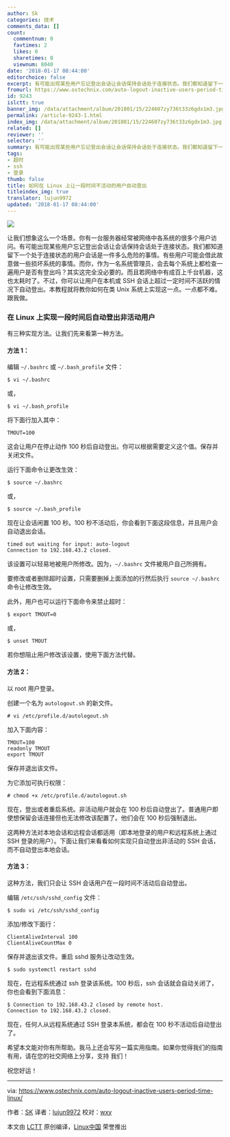 ```yaml
---
author: Sk
categories: 技术
comments_data: []
count:
  commentnum: 0
  favtimes: 2
  likes: 0
  sharetimes: 0
  viewnum: 8040
date: '2018-01-17 08:44:00'
editorchoice: false
excerpt: 有可能出现某些用户忘记登出会话让会话保持会话处于连接状态。我们都知道留下一个处于连接状态的用户会话是一件多么危险的事情。
fromurl: https://www.ostechnix.com/auto-logout-inactive-users-period-time-linux/
id: 9243
islctt: true
banner_img: /data/attachment/album/201801/15/224607zy736t33z6gdx1m3.jpg
permalink: /article-9243-1.html
index_img: /data/attachment/album/201801/15/224607zy736t33z6gdx1m3.jpg.thumb.jpg
related: []
reviewer: ''
selector: ''
summary: 有可能出现某些用户忘记登出会话让会话保持会话处于连接状态。我们都知道留下一个处于连接状态的用户会话是一件多么危险的事情。
tags:
- 超时
- ssh
- 登录
thumb: false
title: 如何在 Linux 上让一段时间不活动的用户自动登出
titleindex_img: true
translator: lujun9972
updated: '2018-01-17 08:44:00'
---
```


![](/data/attachment/album/201801/15/224607zy736t33z6gdx1m3.jpg)


让我们想象这么一个场景。你有一台服务器经常被网络中各系统的很多个用户访问。有可能出现某些用户忘记登出会话让会话保持会话处于连接状态。我们都知道留下一个处于连接状态的用户会话是一件多么危险的事情。有些用户可能会借此故意做一些损坏系统的事情。而你，作为一名系统管理员，会去每个系统上都检查一遍用户是否有登出吗？其实这完全没必要的。而且若网络中有成百上千台机器，这也太耗时了。不过，你可以让用户在本机或 SSH 会话上超过一定时间不活跃的情况下自动登出。本教程就将教你如何在类 Unix 系统上实现这一点。一点都不难。跟我做。


### 在 Linux 上实现一段时间后自动登出非活动用户


有三种实现方法。让我们先来看第一种方法。


#### 方法 1：


编辑 `~/.bashrc` 或 `~/.bash_profile` 文件：



```
$ vi ~/.bashrc

```

或，



```
$ vi ~/.bash_profile

```

将下面行加入其中：



```
TMOUT=100

```

这会让用户在停止动作 100 秒后自动登出。你可以根据需要定义这个值。保存并关闭文件。


运行下面命令让更改生效：



```
$ source ~/.bashrc

```

或，



```
$ source ~/.bash_profile

```

现在让会话闲置 100 秒。100 秒不活动后，你会看到下面这段信息，并且用户会自动退出会话。



```
timed out waiting for input: auto-logout
Connection to 192.168.43.2 closed.

```

该设置可以轻易地被用户所修改。因为，`~/.bashrc` 文件被用户自己所拥有。


要修改或者删除超时设置，只需要删掉上面添加的行然后执行 `source ~/.bashrc` 命令让修改生效。


此外，用户也可以运行下面命令来禁止超时：



```
$ export TMOUT=0

```

或，



```
$ unset TMOUT

```

若你想阻止用户修改该设置，使用下面方法代替。


#### 方法 2：


以 root 用户登录。


创建一个名为 `autologout.sh` 的新文件。



```
# vi /etc/profile.d/autologout.sh

```

加入下面内容：



```
TMOUT=100
readonly TMOUT
export TMOUT

```

保存并退出该文件。


为它添加可执行权限：



```
# chmod +x /etc/profile.d/autologout.sh

```

现在，登出或者重启系统。非活动用户就会在 100 秒后自动登出了。普通用户即使想保留会话连接但也无法修改该配置了。他们会在 100 秒后强制退出。


这两种方法对本地会话和远程会话都适用（即本地登录的用户和远程系统上通过 SSH 登录的用户）。下面让我们来看看如何实现只自动登出非活动的 SSH 会话，而不自动登出本地会话。


#### 方法 3：


这种方法，我们只会让 SSH 会话用户在一段时间不活动后自动登出。


编辑 `/etc/ssh/sshd_config` 文件：



```
$ sudo vi /etc/ssh/sshd_config

```

添加/修改下面行：



```
ClientAliveInterval 100
ClientAliveCountMax 0

```

保存并退出该文件。重启 sshd 服务让改动生效。



```
$ sudo systemctl restart sshd

```

现在，在远程系统通过 ssh 登录该系统。100 秒后，ssh 会话就会自动关闭了，你也会看到下面消息：



```
$ Connection to 192.168.43.2 closed by remote host.
Connection to 192.168.43.2 closed.

```

现在，任何人从远程系统通过 SSH 登录本系统，都会在 100 秒不活动后自动登出了。


希望本文能对你有所帮助。我马上还会写另一篇实用指南。如果你觉得我们的指南有用，请在您的社交网络上分享，支持 我们！


祝您好运！




---


via: <https://www.ostechnix.com/auto-logout-inactive-users-period-time-linux/>


作者：[SK](https://www.ostechnix.com/author/sk/) 译者：[lujun9972](https://github.com/lujun9972) 校对：[wxy](https://github.com/wxy)


本文由 [LCTT](https://github.com/LCTT/TranslateProject) 原创编译，[Linux中国](https://linux.cn/) 荣誉推出